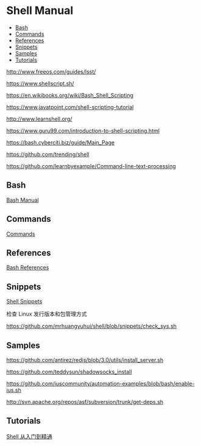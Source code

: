 <!-- omit in toc -->
# Shell Manual

- [Bash](#bash)
- [Commands](#commands)
- [References](#references)
- [Snippets](#snippets)
- [Samples](#samples)
- [Tutorials](#tutorials)

http://www.freeos.com/guides/lsst/

https://www.shellscript.sh/

https://en.wikibooks.org/wiki/Bash_Shell_Scripting

https://www.javatpoint.com/shell-scripting-tutorial

http://www.learnshell.org/

https://www.guru99.com/introduction-to-shell-scripting.html

https://bash.cyberciti.biz/guide/Main_Page

https://github.com/trending/shell

https://github.com/learnbyexample/Command-line-text-processing

## Bash

[Bash Manual](bash-manual.md)

<!-- #shell-cmd -->
## Commands

[Commands](/commands/README.md)

<!-- #shell-ref -->
## References

[Bash References](bash-manual.md#references)

## Snippets

[Shell Snippets](/snippets/shell/README.md)

检查 Linux 发行版本和包管理方式

https://github.com/mrhuangyuhui/shell/blob/snippets/check_sys.sh

## Samples

<https://github.com/antirez/redis/blob/3.0/utils/install_server.sh>

https://github.com/teddysun/shadowsocks_install

https://github.com/iuscommunity/automation-examples/blob/bash/enable-ius.sh

http://svn.apache.org/repos/asf/subversion/trunk/get-deps.sh

<!-- #shell-tutorial -->
## Tutorials

[Shell 从入门到精通](/tutorials/shell/Shell%20%E4%BB%8E%E5%85%A5%E9%97%A8%E5%88%B0%E7%B2%BE%E9%80%9A/README.md)
